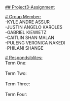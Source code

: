 <ins> ## Project3-Assignment </ins>

<ins> # Group Member: </ins><br/>
  -KYLE ANDRE ASSUR<br/>
  -JUSTIN ANGELO KAROLES<br/>
  -GABRIEL KIEWIETZ<br/>
  -CAITLIN SHAN MALAN<br/>
  -PULENG VERONICA NAKEDI<br/>
  -PHILANI SHANGE<br/>

<ins> # Respondsiblites: </ins><br/>
Term One:<br/>
<br/>
Term Two:<br/>
<br/>
Term Three:<br/>
<br/>
Term Four:<br/>
<br/>
